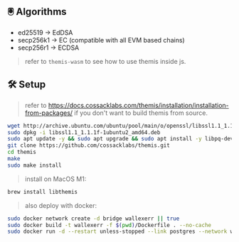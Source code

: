 

## 🖲 Algorithms

- ed25519   -> EdDSA
- secp256k1 -> EC (compatible with all EVM based chains)
- secp256r1 -> ECDSA

> refer to `themis-wasm` to see how to use themis inside js.

## 🛠️ Setup 

> refer to https://docs.cossacklabs.com/themis/installation/installation-from-packages/ if you don't want to build themis from source.

```bash
wget http://archive.ubuntu.com/ubuntu/pool/main/o/openssl/libssl1.1_1.1.1f-1ubuntu2_amd64.deb
sudo dpkg -i libssl1.1_1.1.1f-1ubuntu2_amd64.deb
sudo apt update -y && sudo apt upgrade && sudo apt install -y libpq-dev pkg-config build-essential libudev-dev libssl-dev librust-openssl-dev
git clone https://github.com/cossacklabs/themis.git
cd themis
make
sudo make install
```

> install on MacOS M1:

```bash
brew install libthemis
```

> also deploy with docker:

```bash 
sudo docker network create -d bridge wallexerr || true
sudo docker build -t wallexerr -f $(pwd)/Dockerfile . --no-cache
sudo docker run -d --restart unless-stopped --link postgres --network wallexerr --name wallexerr -p 7443:7442 -v $(pwd)/infra/assets/:/usr/src/app/assets -v $(pwd)/infra/logs/:/usr/src/app/logs wallexerr
```